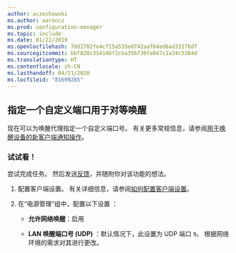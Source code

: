 ```yaml
---
author: aczechowski
ms.author: aaroncz
ms.prod: configuration-manager
ms.topic: include
ms.date: 01/22/2019
ms.openlocfilehash: 7dd2702fe4cf15a535e8742aaf64ed6ad3327bd7
ms.sourcegitcommit: bbf820c35414bf2cba356f30fe047c1a34c5384d
ms.translationtype: HT
ms.contentlocale: zh-CN
ms.lasthandoff: 04/21/2020
ms.locfileid: "81699285"
---
```

## <a name="specify-a-custom-port-for-peer-wakeup"></a><a name="bkmk_sleep"></a>指定一个自定义端口用于对等唤醒
<!--3605925-->

现在可以为唤醒代理指定一个自定义端口号。 有关更多常规信息，请参阅[用于唤醒设备的新客户端通知操作](../../../capabilities-in-technical-preview-1810.md#bkmk_wakeup)。


### <a name="try-it-out"></a>试试看！

尝试完成任务。 然后发送[反馈](../../../../understand/find-help.md#product-feedback)，并随附你对该功能的想法。

1. 配置客户端设置。 有关详细信息，请参阅[如何配置客户端设置](../../../../clients/deploy/configure-client-settings.md)。  

2. 在“电源管理”组中，配置以下设置  ：  

    - **允许网络唤醒**：启用  

    - **LAN 唤醒端口号 (UDP)** ：默认情况下，此设置为 UDP 端口 `9`。 根据网络环境的需求对其进行更改。  

